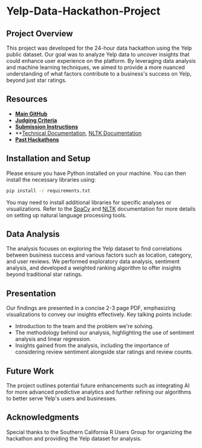 # Yelp-Data-Hackathon-Project

## Project Overview
This project was developed for the 24-hour data hackathon using the Yelp public dataset. Our goal was to analyze Yelp data to uncover insights that could enhance user experience on the platform. By leveraging data analysis and machine learning techniques, we aimed to provide a more nuanced understanding of what factors contribute to a business's success on Yelp, beyond just star ratings.

## Resources
- **[Main GitHub](https://github.com/socalrug/hackathon-2023-04)**
- **[Judging Criteria](https://github.com/socalrug/hackathon-2023-04/blob/main/admin/judging_guidelines.md)**
- **[Submission Instructions](https://www.dropbox.com/request/2nbEqH2gih6zMFNjvq2E)**
- **[Technical Documentation](https://spacy.io/api/doc), [NLTK Documentation](https://www.nltk.org/)
- **[Past Hackathons](https://github.com/socalrug?tab=repositories&q=hackathon&type=&language=&sort=)**

## Installation and Setup
Please ensure you have Python installed on your machine. You can then install the necessary libraries using:

```bash
pip install -r requirements.txt
```

You may need to install additional libraries for specific analyses or visualizations. Refer to the [SpaCy](https://spacy.io/api/doc) and [NLTK](https://www.nltk.org/) documentation for more details on setting up natural language processing tools.

## Data Analysis
The analysis focuses on exploring the Yelp dataset to find correlations between business success and various factors such as location, category, and user reviews. We performed exploratory data analysis, sentiment analysis, and developed a weighted ranking algorithm to offer insights beyond traditional star ratings.

## Presentation
Our findings are presented in a concise 2-3 page PDF, emphasizing visualizations to convey our insights effectively. Key talking points include:

- Introduction to the team and the problem we're solving.
- The methodology behind our analysis, highlighting the use of sentiment analysis and linear regression.
- Insights gained from the analysis, including the importance of considering review sentiment alongside star ratings and review counts.

## Future Work
The project outlines potential future enhancements such as integrating AI for more advanced predictive analytics and further refining our algorithms to better serve Yelp's users and businesses.

## Acknowledgments
Special thanks to the Southern California R Users Group for organizing the hackathon and providing the Yelp dataset for analysis.
